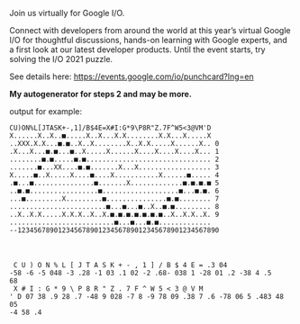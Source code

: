 Join us virtually for Google I/O.

Connect with developers from around the world at this year’s virtual Google I/O for thoughtful discussions, hands-on
learning with Google experts, and a first look at our latest developer products. Until the event starts, try solving the
I/O 2021 puzzle.

See details here:
https://events.google.com/io/punchcard?lng=en

**My autogenerator for steps 2 and may be more.**

output for example:
<br>
<code>
CU)ON%L[JTASK+-,1]/B$4E=X#I:G*9\P8R"Z.7F^W5<3@VM'D
X......X..X..■.....X..X...X.X........X.X...X.....X
..XXX.X.X...■.■..X..X........X..X.X.....X......X..
0 .X...X...■.■...■..X.....X......X....X....X....X...
1 ........■.■.....■.■...............................
2 .......■...XX....■.■.......X...X..................
3 X.....■..X.....X....■....X...........X......■.....
4 .■...■...............■.......X.............■.■.■.■
5 ..■.■.................■...................■...■.■.
6 ...■.........X.........■...............■.■........
7 ........................■...■...■..X..■.■.........
8 ..X..X.X.....X.X.X..X..X.■.■.■.■.■.■.■..X..X.X..X.
9 ..........................■...■...■.■.............
--12345678901234567890123456789012345678901234567890</code>

<br><br>
<code>
C U  )   O N % L  [   J  T  A  S  K + - , 1  ]   / B $ 4 E = .3 04 -58 -6 -5 048 -3 .28 -1 03 .1 02 -2 .68- 038 1 -28 01
.2 -38 4 .5 68</code>
<br>
<code>
X # I  :  G * 9 \ P 8 R  "  Z . 7 F ^ W 5  <  3 @ V M  '  D 07 38 .9 28 .7 -48 9 028 -7 8 -9 78 09 .38 7 .6 -78 06 5
.483 48 05 -4 58 .4
</code>